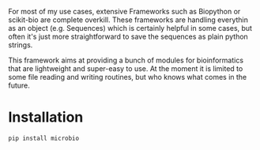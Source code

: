 For most of my use cases, extensive Frameworks such as Biopython or scikit-bio are complete overkill. These frameworks are handling everythin as an object (e.g. Sequences) which is certainly helpful in some cases, but often it's just more straightforward to save the sequences as plain python strings. 

This framework aims at providing a bunch of modules for bioinformatics that are lightweight and super-easy to use. At the moment it is limited to some file reading and writing routines, but who knows what comes in the future. 

# Installation
`pip install microbio`
